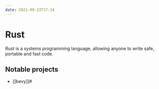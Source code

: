 ```yaml
---
date: 2021-09-23T17:24
---
```


# Rust

Rust is a systems programming language, allowing anyone to write safe, portable and fast code.

## Notable projects

- [[bevy]]#